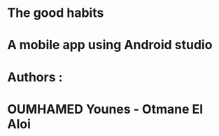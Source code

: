 # The good habits
# A mobile app using Android studio
# Authors :
# OUMHAMED Younes - Otmane El Aloi